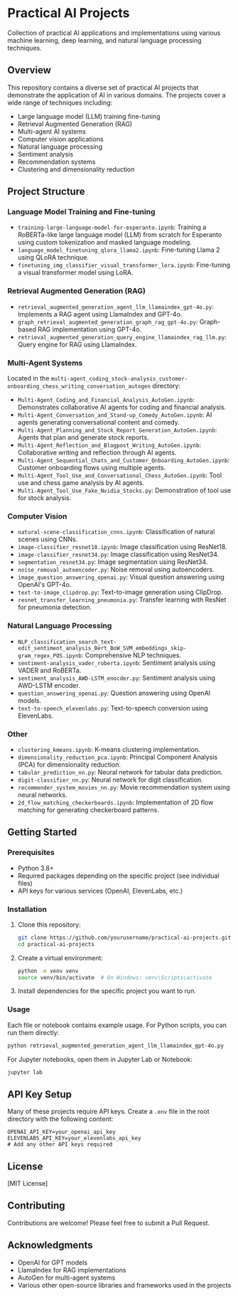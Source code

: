 # Practical AI Projects

Collection of practical AI applications and implementations using various machine learning, deep learning, and natural language processing techniques.

## Overview

This repository contains a diverse set of practical AI projects that demonstrate the application of AI in various domains. The projects cover a wide range of techniques including:

- Large language model (LLM) training fine-tuning
- Retrieval Augmented Generation (RAG)
- Multi-agent AI systems
- Computer vision applications
- Natural language processing
- Sentiment analysis
- Recommendation systems
- Clustering and dimensionality reduction

## Project Structure

### Language Model Training and Fine-tuning

- `training-large-language-model-for-esperanto.ipynb`: Training a RoBERTa-like large language model (LLM) from scratch for Esperanto using custom tokenization and masked language modeling.
- `language_model_finetuning_qlora_llama2.ipynb`: Fine-tuning Llama 2 using QLoRA technique.
- `finetuning_img_classifier_visual_transformer_lora.ipynb`: Fine-tuning a visual transformer model using LoRA.

### Retrieval Augmented Generation (RAG)

- `retrieval_augmented_generation_agent_llm_llamaindex_gpt-4o.py`: Implements a RAG agent using LlamaIndex and GPT-4o.
- `graph_retrieval_augmented_generation_graph_rag_gpt-4o.py`: Graph-based RAG implementation using GPT-4o.
- `retrieval_augmented_generation_query_engine_llamaindex_rag_llm.py`: Query engine for RAG using LlamaIndex.

### Multi-Agent Systems

Located in the `multi-agent_coding_stock-analysis_customer-onboarding_chess_writing_conversation_autogen` directory:

- `Multi-Agent_Coding_and_Financial_Analysis_AutoGen.ipynb`: Demonstrates collaborative AI agents for coding and financial analysis.
- `Multi-Agent_Conversation_and_Stand-up_Comedy_AutoGen.ipynb`: AI agents generating conversational content and comedy.
- `Multi-Agent_Planning_and_Stock_Report_Generation_AutoGen.ipynb`: Agents that plan and generate stock reports.
- `Multi-Agent_Reflection_and_Blogpost_Writing_AutoGen.ipynb`: Collaborative writing and reflection through AI agents.
- `Multi-Agent_Sequential_Chats_and_Customer_Onboarding_AutoGen.ipynb`: Customer onboarding flows using multiple agents.
- `Multi-Agent_Tool_Use_and_Conversational_Chess_AutoGen.ipynb`: Tool use and chess game analysis by AI agents.
- `Multi-Agent_Tool_Use_Fake_Nvidia_Stocks.py`: Demonstration of tool use for stock analysis.

### Computer Vision

- `natural-scene-classification_cnns.ipynb`: Classification of natural scenes using CNNs.
- `image-classifier_resnet18.ipynb`: Image classification using ResNet18.
- `image-classifier_resnet34.py`: Image classification using ResNet34.
- `segmentation_resnet34.py`: Image segmentation using ResNet34.
- `noise_removal_autoencoder.py`: Noise removal using autoencoders.
- `image_question_answering_openai.py`: Visual question answering using OpenAI's GPT-4o.
- `text-to-image_clipdrop.py`: Text-to-image generation using ClipDrop.
- `resnet_transfer_learning_pneumonia.py`: Transfer learning with ResNet for pneumonia detection.

### Natural Language Processing

- `NLP_classification_search_text-edit_sentiment_analysis_Bert_BoW_SVM_embeddings_skip-gram_regex_POS.ipynb`: Comprehensive NLP techniques.
- `sentiment-analysis_vader_roberta.ipynb`: Sentiment analysis using VADER and RoBERTa.
- `sentiment_analysis_AWD-LSTM_enocder.py`: Sentiment analysis using AWD-LSTM encoder.
- `question_answering_openai.py`: Question answering using OpenAI models.
- `text-to-speech_elevenlabs.py`: Text-to-speech conversion using ElevenLabs.

### Other

- `clustering_kmeans.ipynb`: K-means clustering implementation.
- `dimensionality_reduction_pca.ipynb`: Principal Component Analysis (PCA) for dimensionality reduction.
- `tabular_prediction_nn.py`: Neural network for tabular data prediction.
- `digit-classifier_nn.py`: Neural network for digit classification.
- `recommender_system_movies_nn.py`: Movie recommendation system using neural networks.
- `2d_flow_matching_checkerboards.ipynb`: Implementation of 2D flow matching for generating checkerboard patterns.


## Getting Started

### Prerequisites

- Python 3.8+
- Required packages depending on the specific project (see individual files)
- API keys for various services (OpenAI, ElevenLabs, etc.)

### Installation

1. Clone this repository:
   ```bash
   git clone https://github.com/yourusername/practical-ai-projects.git
   cd practical-ai-projects
   ```

2. Create a virtual environment:
   ```bash
   python -m venv venv
   source venv/bin/activate  # On Windows: venv\Scripts\activate
   ```

3. Install dependencies for the specific project you want to run.

### Usage

Each file or notebook contains example usage. For Python scripts, you can run them directly:

```bash
python retrieval_augmented_generation_agent_llm_llamaindex_gpt-4o.py
```

For Jupyter notebooks, open them in Jupyter Lab or Notebook:

```bash
jupyter lab
```

## API Key Setup

Many of these projects require API keys. Create a `.env` file in the root directory with the following content:

```
OPENAI_API_KEY=your_openai_api_key
ELEVENLABS_API_KEY=your_elevenlabs_api_key
# Add any other API keys required
```

## License

[MIT License]

## Contributing

Contributions are welcome! Please feel free to submit a Pull Request.

## Acknowledgments

- OpenAI for GPT models
- LlamaIndex for RAG implementations
- AutoGen for multi-agent systems
- Various other open-source libraries and frameworks used in the projects
